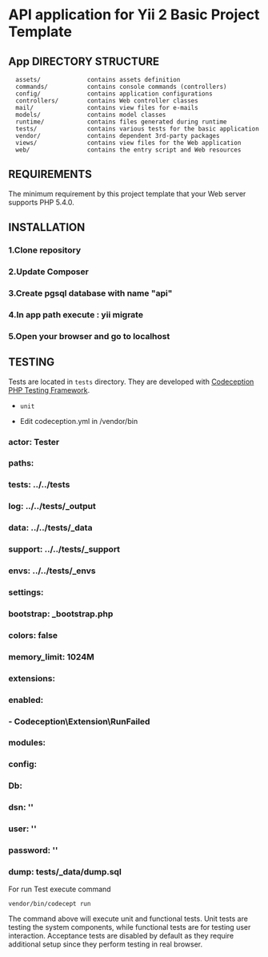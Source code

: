 API application for Yii 2 Basic Project Template 
============================

App
DIRECTORY STRUCTURE
-------------------

      assets/             contains assets definition
      commands/           contains console commands (controllers)
      config/             contains application configurations
      controllers/        contains Web controller classes
      mail/               contains view files for e-mails
      models/             contains model classes
      runtime/            contains files generated during runtime
      tests/              contains various tests for the basic application
      vendor/             contains dependent 3rd-party packages
      views/              contains view files for the Web application
      web/                contains the entry script and Web resources



REQUIREMENTS
------------

The minimum requirement by this project template that your Web server supports PHP 5.4.0.


INSTALLATION
------------
### 1.Clone repository
### 2.Update Composer
### 3.Create pgsql database with name "api"
### 4.In app path execute : yii migrate
### 5.Open your browser and go to localhost



TESTING
-------

Tests are located in `tests` directory. They are developed with [Codeception PHP Testing Framework](http://codeception.com/).

- `unit`

- Edit codeception.yml in /vendor/bin
### actor: Tester
### paths:
###    tests: ../../tests
###    log: ../../tests/_output
###    data: ../../tests/_data
###    support: ../../tests/_support
###    envs: ../../tests/_envs
### settings:
###    bootstrap: _bootstrap.php
###    colors: false
###    memory_limit: 1024M
### extensions:
###    enabled:
###        - Codeception\Extension\RunFailed
### modules:
###    config:
###        Db:
###            dsn: ''
###            user: ''
###            password: ''
###            dump: tests/_data/dump.sql


For run Test execute command
```
vendor/bin/codecept run
``` 

The command above will execute unit and functional tests. Unit tests are testing the system components, while functional
tests are for testing user interaction. Acceptance tests are disabled by default as they require additional setup since
they perform testing in real browser. 


